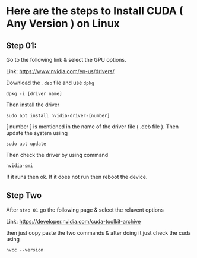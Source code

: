 # Here are the steps to Install CUDA ( Any Version ) on Linux

## Step 01:

Go to the following link & select the GPU options.

Link: https://www.nvidia.com/en-us/drivers/

Download the `.deb` file and use `dpkg` 

```
dpkg -i [driver name]
```
Then install the driver 

```
sudo apt install nvidia-driver-[number]
```
[ number ] is mentioned in the name of the driver file ( .deb file ). Then update the system usiing 

```
sudo apt update
```
Then check the driver by using command 

```
nvidia-smi
```
If it runs then ok. If it does not run then reboot the device.

## Step Two

After `step 01` go the following page & select the relavent options

Link: https://developer.nvidia.com/cuda-toolkit-archive

then just copy paste the two commands & after doing it just check the cuda using 

```
nvcc --version 
```
